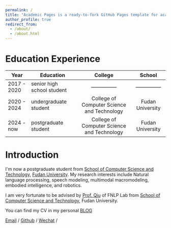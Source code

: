```yaml
---
permalink: /
title: "Academic Pages is a ready-to-fork GitHub Pages template for academic personal websites"
author_profile: true
redirect_from: 
  - /about/
  - /about.html
---
```




Education Experience
======
| Year | Education | College | School |
| --- | --- | :---: | :---: |
| 2017 - 2020 | senior high school student | —————   |—————|
| 2020 - 2024 | undergraduate student | College of Computer Science and Technology | Fudan University |  
| 2024 - now | postgraduate student | College of Computer Science and Technology | Fudan University |  





Introduction
======
I'm now a postgraduate student from [School of Computer Science and Technology](https://cs.fudan.edu.cn/), [Fudan University](https://www.fudan.edu.cn/). My research interests include Natural language processing, speech modeling, multimodal macromodeling, embodied intelligence, and robotics.

I am very fortunate to be advised by [Prof. Qiu](https://xpqiu.github.io/) of FNLP Lab from [School of Computer Science and Technology](https://cs.fudan.edu.cn/), Fudan University.

You can find my CV in my personal [BLOG]()

[Email](24210240365@m.fdu.edu.cn) / [Github](https://github.com/Phospheneser) / [Wechat](../images/wechat.jpg) / 
